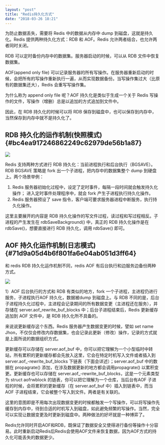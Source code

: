 ```yaml
---
layout: "post"
title: "Redis持久化方式"
date: "2018-03-26 18:21"
---
```

为防止数据丢失，需要将 Redis 中的数据从内存中 dump 到磁盘，这就是持久化。Redis 提供两种持久化方式：RDB 和 AOF。Redis 允许两者结合，也允许两者同时关闭。

RDB 可以定时备份内存中的数据集。服务器启动的时候，可以从 RDB 文件中恢复数据集。

AOF\(append only file\) 可以记录服务器的所有写操作。在服务器重新启动的时候，会把所有的写操作重新执行一遍，从而实现数据备份。当写操作集过大（比原有的数据集还大），Redis 会重写写操作集。

为什么称为 append only file 呢？AOF 持久化是类似于生成一个关于 Redis 写操作的文件，写操作（增删）总是以追加的方式追加到文件中。



因此，在 RDB 持久化的时候可以将 RDB 保存到磁盘中，也可以保存到内存中，当然保存到内存中就不是持久化了。

## RDB 持久化的运作机制\(快照模式\) {#bc4ea917246862249c62979de56b1a87}

![](http://wiki.jikexueyuan.com/project/redis/images/redis16.png)

Redis 支持两种方式进行 RDB 持久化：当前进程执行和后台执行（BGSAVE）。RDB BGSAVE 策略是 fork 出一个子进程，把内存中的数据集整个 dump 到硬盘上。两个场景举例：

1. Redis 服务器初始化过程中，设定了定时事件，每隔一段时间就会触发持久化操作； 进入定时事件处理程序中，就会 fork 产生子进程执行持久化操作。
2. Redis 服务器预设了 save 指令，客户端可要求服务器进程中断服务，执行持久化操作。

这里主要展开的内容是 RDB 持久化操作的写文件过程，读过程和写过程相反。子进程的产生发生在 rdbSaveBackground\(\) 中，真正的 RDB 持久化操作是在 rdbSave\(\)，想要直接进行 RDB 持久化，调用 rdbSave\(\) 即可。



## AOF 持久化运作机制\(日志模式\) {#71d9a05d4b6f801fa6e04ab051d3ff64}

和 redis RDB 持久化运作机制不同，redis AOF 有后台执行和边服务边备份两种方式。

![](http://wiki.jikexueyuan.com/project/redis/images/redis18.png)

1）AOF 后台执行的方式和 RDB 有类似的地方，fork 一个子进程，主进程仍进行服务，子进程执行AOF 持久化，数据被dump 到磁盘上。与 RDB 不同的是，后台子进程持久化过程中，主进程会记录期间的所有数据变更（主进程还在服务），并存储在 server.aof\_rewrite\_buf\_blocks 中；后台子进程结束后，Redis 更新缓存追加到 AOF 文件中，是 RDB 持久化所不具备的。

来说说更新缓存这个东西。Redis 服务器产生数据变更的时候，譬如 set name Jhon，不仅仅会修改内存数据集，也会记录此更新（修改）操作，记录的方式就是上面所说的数据组织方式。

更新缓存可以存储在 server.aof_buf 中，你可以把它理解为一个小型临时中转站，所有累积的更新缓存都会先放入这里，它会在特定时机写入文件或者插入到server.aof_-rewrite\_buf\_blocks 下链表（下面会详述）；server.aof_buf 中的数据在 propagrate\(\) 添加，在涉及数据更新的地方都会调用propagrate\(\) 以累积变更。更新缓存也可以存储在 server.aof_-rewrite\_buf\_blocks，这是一个元素类型为 struct aofrwblock 的链表，你可以把它理解为一个仓库，当后台有AOF 子进程的时候，会将累积的更新缓存（在 server.aof\_buf 中）插入到链表中，而当 AOF 子进程结束，它会被整个写入到文件。两者是有关联的。

这里的意图即是不用每次出现数据变更的时候都触发一个写操作，可以将写操作先缓存到内存中，待到合适的时机写入到磁盘，如此避免频繁的写操作。当然，完全可以实现让数据变更及时更新到磁盘中。两种做法的好坏就是一种博弈了。



Redis允许同时开启AOF和RDB，既保证了数据安全又使得进行备份等操作十分容易。此时重新启动Redis后Redis会使用AOF文件来恢复数据，因为AOF方式的持久化可能丢失的数据更少。
